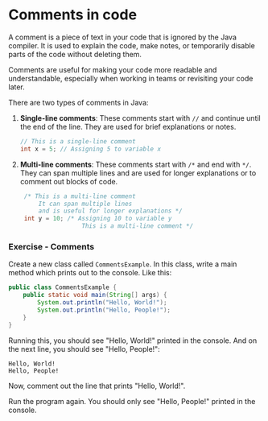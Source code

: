 # Comments in code

A comment is a piece of text in your code that is ignored by the Java compiler. It is used to explain the code, make notes, or temporarily disable parts of the code without deleting them.

Comments are useful for making your code more readable and understandable, especially when working in teams or revisiting your code later.

There are two types of comments in Java:

1. **Single-line comments**: These comments start with `//` and continue until the end of the line. They are used for brief explanations or notes.
   ```java
   // This is a single-line comment
   int x = 5; // Assigning 5 to variable x
   ```
2. **Multi-line comments**: These comments start with `/*` and end with `*/`. They can span multiple lines and are used for longer explanations or to comment out blocks of code.
   ```java
    /* This is a multi-line comment
        It can span multiple lines
        and is useful for longer explanations */
    int y = 10; /* Assigning 10 to variable y
                    This is a multi-line comment */

### Exercise - Comments

Create a new class called `CommentsExample`. In this class, write a main method which prints out to the console. Like this:

```java
public class CommentsExample {
    public static void main(String[] args) {
        System.out.println("Hello, World!"); 
        System.out.println("Hello, People!"); 
    }
}
```

Running this, you should see "Hello, World!" printed in the console. And on the next line, you should see "Hello, People!":

```
Hello, World!
Hello, People!
```

Now, comment out the line that prints "Hello, World!".

Run the program again. You should only see "Hello, People!" printed in the console.